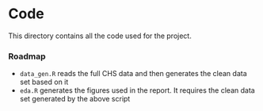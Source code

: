 # Code

 This directory contains all the code used for the project.

### Roadmap

- `data_gen.R` reads the full CHS data and then generates the clean data set based on it
- `eda.R` generates the figures used in the report. It requires the clean data set generated by the above script
